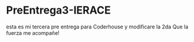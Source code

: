 # PreEntrega3-IERACE
esta es mi tercera pre entrega para Coderhouse y modificare la 2da
Que la fuerza me acompañe!
